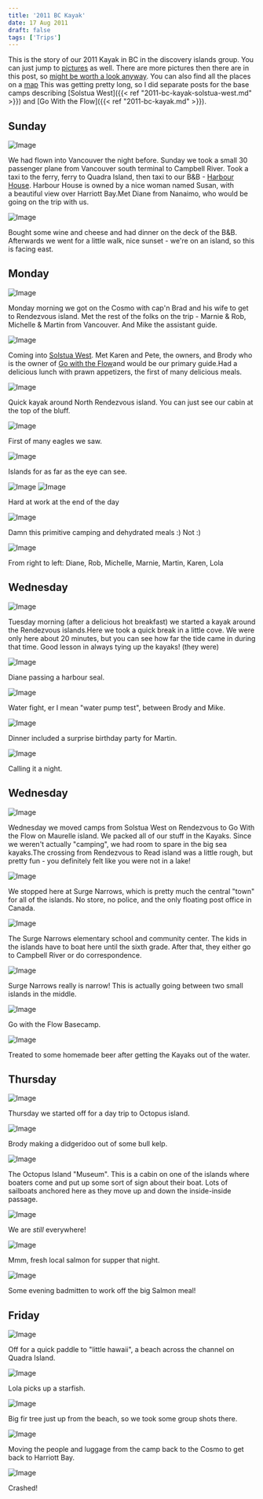 ```yaml
---
title: '2011 BC Kayak'
date: 17 Aug 2011
draft: false
tags: ['Trips']
---
```


This is the story of our 2011 Kayak in BC in the discovery islands group. You can just jump to [pictures](http://lmblevins.smugmug.com/Travel/bckayak2011/18535909_m3RB8M) as well. There are more pictures then there are in this post, so [might be worth a look anyway](https://lmblevins.smugmug.com/Travel/Bckayak2011). You can also find all the places on a [map](http://maps.google.com/maps/ms?msid=208902691942284963207.00049880147f869f32cdf&msa=0) This was getting pretty long, so I did separate posts for the base camps describing [Solstua West]({{< ref "2011-bc-kayak-solstua-west.md" >}}) and [Go With the Flow]({{< ref "2011-bc-kayak.md" >}}).

Sunday
------

![Image](http://lmblevins.smugmug.com/Travel/bckayak2011/i-dhFvkRF/0/S/IMG0878-S.jpg)

We had flown into Vancouver the night before. Sunday we took a small 30 passenger plane from Vancouver south terminal to Campbell River. Took a taxi to the ferry, ferry to Quadra Island, then taxi to our B&B - [Harbour House](http://www.harbourhouse.bc.ca/). Harbour House is owned by a nice woman named Susan, with a beautiful view over Harriott Bay.Met Diane from Nanaimo, who would be going on the trip with us.

![Image](http://lmblevins.smugmug.com/Travel/bckayak2011/i-q4c4Vw3/0/S/IMG0888-S.jpg)

Bought some wine and cheese and had dinner on the deck of the B&B. Afterwards we went for a little walk, nice sunset - we're on an island, so this is facing east.

Monday
------

![Image](http://lmblevins.smugmug.com/Travel/bckayak2011/i-4pxKSbx/0/S/IMG0896-S.jpg)

Monday morning we got on the Cosmo with cap'n Brad and his wife to get to Rendezvous island. Met the rest of the folks on the trip - Marnie & Rob, Michelle & Martin from Vancouver. And Mike the assistant guide.

![Image](http://lmblevins.smugmug.com/Travel/bckayak2011/i-B8bbCvg/0/S/IMG0899-S.jpg)

Coming into [Solstua West](http://www.solstuawest.com/). Met Karen and Pete, the owners, and Brody who is the owner of [Go with the Flow](http://www.kayakingbritishcolumbia.com/)and would be our primary guide.Had a delicious lunch with prawn appetizers, the first of many delicious meals.

![Image](http://lmblevins.smugmug.com/Travel/bckayak2011/i-4XgBjhT/0/S/IMG0907-S.jpg)

Quick kayak around North Rendezvous island. You can just see our cabin at the top of the bluff.

![Image](http://lmblevins.smugmug.com/Travel/bckayak2011/i-nP3Vhqt/0/S/IMG0914-S.jpg)

First of many eagles we saw.

![Image](http://lmblevins.smugmug.com/Travel/bckayak2011/i-VQL8QMg/0/S/IMG0916-S.jpg)

Islands for as far as the eye can see.

![Image](http://lmblevins.smugmug.com/Travel/bckayak2011/i-2hXBJzf/0/S/IMG0926-S.jpg) 
![Image](http://lmblevins.smugmug.com/Travel/bckayak2011/i-WRVfhWd/0/S/IMG0925-S.jpg)

Hard at work at the end of the day

![Image](http://lmblevins.smugmug.com/Travel/bckayak2011/i-LKstVjD/0/S/IMG0928-S.jpg)

Damn this primitive camping and dehydrated meals :) Not :)

![Image](http://lmblevins.smugmug.com/Travel/bckayak2011/i-DMhjMdT/0/S/IMG0936-S.jpg)

From right to left: Diane, Rob, Michelle, Marnie, Martin, Karen, Lola

Wednesday
---------

![Image](http://lmblevins.smugmug.com/Travel/bckayak2011/i-sDPDvdV/0/S/IMG0971-S.jpg)

Tuesday morning (after a delicious hot breakfast) we started a kayak around the Rendezvous islands.Here we took a quick break in a little cove. We were only here about 20 minutes, but you can see how far the tide came in during that time. Good lesson in always tying up the kayaks! (they were)

![Image](http://lmblevins.smugmug.com/Travel/bckayak2011/i-RB7mkdt/0/S/IMG0972-S.jpg)

Diane passing a harbour seal.

![Image](http://lmblevins.smugmug.com/Travel/bckayak2011/i-xPC4cT2/0/S/IMG0983-S.jpg)

Water fight, er I mean "water pump test", between Brody and Mike.

![Image](http://lmblevins.smugmug.com/Travel/bckayak2011/i-BNQW6Kz/0/S/IMG1011-S.jpg)

Dinner included a surprise birthday party for Martin.

![Image](http://lmblevins.smugmug.com/Travel/bckayak2011/i-jctxvQ8/0/S/IMG1022-S.jpg)

Calling it a night.

Wednesday
---------

![Image](http://lmblevins.smugmug.com/Travel/bckayak2011/i-C4pGgLg/0/S/IMG1025-S.jpg)

Wednesday we moved camps from Solstua West on Rendezvous to Go With the Flow on Maurelle island. We packed all of our stuff in the Kayaks. Since we weren't actually "camping", we had room to spare in the big sea kayaks.The crossing from Rendezvous to Read island was a little rough, but pretty fun - you definitely felt like you were not in a lake!

![Image](http://lmblevins.smugmug.com/Travel/bckayak2011/i-kr76fQ8/0/S/IMG1052-S.jpg)

We stopped here at Surge Narrows, which is pretty much the central "town" for all of the islands. No store, no police, and the only floating post office in Canada.

![Image](http://lmblevins.smugmug.com/Travel/bckayak2011/i-n9jHWM3/0/S/IMG1048-S.jpg)

The Surge Narrows elementary school and community center. The kids in the islands have to boat here until the sixth grade. After that, they either go to Campbell River or do correspondence.

![Image](http://lmblevins.smugmug.com/Travel/bckayak2011/i-qmjRRTW/0/S/IMG1061-S.jpg)

Surge Narrows really is narrow! This is actually going between two small islands in the middle.

![Image](http://lmblevins.smugmug.com/Travel/bckayak2011/i-Brpr99T/0/S/IMG1149-S.jpg)

Go with the Flow Basecamp.

![Image](http://lmblevins.smugmug.com/Travel/bckayak2011/i-KKHN6vJ/0/S/IMG1070-S.jpg)

Treated to some homemade beer after getting the Kayaks out of the water.

Thursday
--------

![Image](http://lmblevins.smugmug.com/Travel/bckayak2011/i-gZrXSJv/0/S/IMG1096-S.jpg)

Thursday we started off for a day trip to Octopus island.

![Image](http://lmblevins.smugmug.com/Travel/bckayak2011/i-2q5Dxv7/0/S/IMG1104-S.jpg)

Brody making a didgeridoo out of some bull kelp.

![Image](http://lmblevins.smugmug.com/Travel/bckayak2011/i-wBqrSbD/0/S/IMG1122-S.jpg)

The Octopus Island "Museum". This is a cabin on one of the islands where boaters come and put up some sort of sign about their boat. Lots of sailboats anchored here as they move up and down the inside-inside passage.

![Image](http://lmblevins.smugmug.com/Travel/bckayak2011/i-gP9Sc7M/0/S/IMG1120-S.jpg)

We are _still_ everywhere!

![Image](http://lmblevins.smugmug.com/Travel/bckayak2011/i-3kqvwCj/0/S/IMG1151-S.jpg)

Mmm, fresh local salmon for supper that night.

![Image](http://lmblevins.smugmug.com/Travel/bckayak2011/i-BfD3BSX/0/S/IMG1160-S.jpg)

Some evening badmitten to work off the big Salmon meal!

Friday
------

![Image](http://lmblevins.smugmug.com/Travel/bckayak2011/i-7sKDMvm/0/S/IMG1172-S.jpg)

Off for a quick paddle to "little hawaii", a beach across the channel on Quadra Island.

![Image](http://lmblevins.smugmug.com/Travel/bckayak2011/i-4qwZ8jM/0/S/IMG1181-S.jpg)

Lola picks up a starfish.

![Image](http://lmblevins.smugmug.com/Travel/bckayak2011/i-JQC4cz7/0/S/IMG1185-S.jpg)

Big fir tree just up from the beach, so we took some group shots there.

![Image](http://lmblevins.smugmug.com/Travel/bckayak2011/i-SznhsT9/0/S/IMG1189-S.jpg)

Moving the people and luggage from the camp back to the Cosmo to get back to Harriott Bay.

![Image](http://lmblevins.smugmug.com/Travel/bckayak2011/i-PdLmHSr/0/S/IMG1190-S.jpg)

Crashed!
